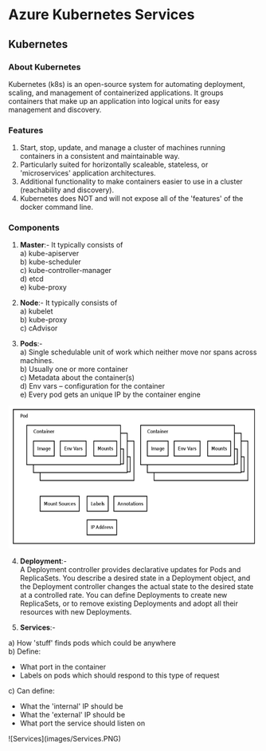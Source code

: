 # Azure Kubernetes Services

## Kubernetes

### About Kubernetes
Kubernetes (k8s) is an open-source system for automating deployment, scaling, and management of containerized applications. It groups containers that make up an application into logical units for easy management and discovery.

### Features
1. Start, stop, update, and manage a cluster of machines running containers in a consistent and maintainable way.
2. Particularly suited for horizontally scaleable, stateless, or 'microservices' application architectures.
3. Additional functionality to make containers easier to use in a cluster (reachability and discovery).
4. Kubernetes does NOT and will not expose all of the 'features' of the docker command line.

### Components

1. <b>Master</b>:- It typically consists of </br>
a) kube-apiserver</br>
b) kube-scheduler</br>
c) kube-controller-manager</br>
d) etcd</br>
e) kube-proxy</br>

2. <b>Node</b>:- It typically consists of </br>
a) kubelet</br>
b) kube-proxy</br>
c) cAdvisor</br>

3. <b>Pods</b>:-</br>
a) Single schedulable unit of work which neither move nor spans across machines.</br>
b) Usually one or more container</br>
c) Metadata about the container(s)</br>
d) Env vars – configuration for the container</br>
e) Every pod gets an unique IP by the container engine</br>

![Pods](images/Pods.PNG)

4. <b>Deployment</b>:-</br>
A Deployment controller provides declarative updates for Pods and ReplicaSets. You describe a desired state in a Deployment object, and the Deployment controller changes the actual state to the desired state at a controlled rate. You can define Deployments to create new ReplicaSets, or to remove existing Deployments and adopt all their resources with new Deployments.

5.  <b>Services</b>:-</br>
<p>
a) How 'stuff' finds pods which could be anywhere</br>
b) Define:
    <ul>
    <li> What port in the container</li>
    <li> Labels on pods which should respond to this type of request</li>
    </ul>
c) Can define:
    <ul>
    <li> What the 'internal' IP should be</li>
    <li> What the 'external' IP should be</li>
    <li> What port the service should listen on</li>
    </ul>
</p>
![Services](images/Services.PNG)